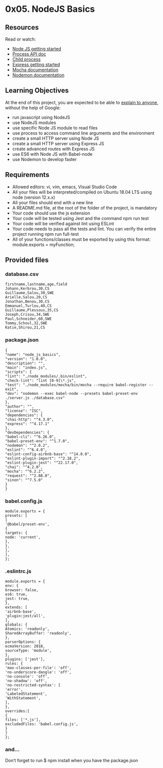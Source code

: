 # 0x05. NodeJS Basics

## Resources

Read or watch:

- [Node JS getting started](https://intranet.alxswe.com/rltoken/hROgW3QO9jqFnFP-Nzwh8A)
- [Process API doc](https://intranet.alxswe.com/rltoken/Wt69QV2xygB4GEqob26AjQ)
- [Child process](https://intranet.alxswe.com/rltoken/IS4y9rRCblX71W_oeXpymw)
- [Express getting started](https://intranet.alxswe.com/rltoken/XsfrhG9NRLuuaTpVZlZv_g)
- [Mocha documentation](https://intranet.alxswe.com/rltoken/EBGDj1FwLrK_y4kgxp8hfg)
- [Nodemon documentation](https://intranet.alxswe.com/rltoken/vnDSbLsicMDdxcf5YUSXIg)

## Learning Objectives

At the end of this project, you are expected to be able to [explain to anyone](https://intranet.alxswe.com/rltoken/vXmxtc5JH_CeIWReMTNhDA), without the help of Google:

- run javascript using NodeJS
- use NodeJS modules
- use specific Node JS module to read files
- use process to access command line arguments and the environment
- create a small HTTP server using Node JS
- create a small HTTP server using Express JS
- create advanced routes with Express JS
- use ES6 with Node JS with Babel-node
- use Nodemon to develop faster

## Requirements

- Allowed editors: vi, vim, emacs, Visual Studio Code
- All your files will be interpreted/compiled on Ubuntu 18.04 LTS using node (version 12.x.x)
- All your files should end with a new line
- A README.md file, at the root of the folder of the project, is mandatory
- Your code should use the js extension
- Your code will be tested using Jest and the command npm run test
- Your code will be verified against lint using ESLint
- Your code needs to pass all the tests and lint. You can verify the entire project running npm run full-test
- All of your functions/classes must be exported by using this format: module.exports = myFunction;

## Provided files

### database.csv

    firstname,lastname,age,field
    Johann,Kerbrou,30,CS
    Guillaume,Salou,30,SWE
    Arielle,Salou,20,CS
    Jonathan,Benou,30,CS
    Emmanuel,Turlou,40,CS
    Guillaume,Plessous,35,CS
    Joseph,Crisou,34,SWE
    Paul,Schneider,60,SWE
    Tommy,Schoul,32,SWE
    Katie,Shirou,21,CS

### package.json

    {
    "name": "node_js_basics",
    "version": "1.0.0",
    "description": "",
    "main": "index.js",
    "scripts": {
    "lint": "./node_modules/.bin/eslint",
    "check-lint": "lint [0-9]\*.js",
    "test": "./node_modules/mocha/bin/mocha --require babel-register --exit",
    "dev": "nodemon --exec babel-node --presets babel-preset-env ./server.js ./database.csv"
    },
    "author": "",
    "license": "ISC",
    "dependencies": {
    "chai-http": "^4.3.0",
    "express": "^4.17.1"
    },
    "devDependencies": {
    "babel-cli": "^6.26.0",
    "babel-preset-env": "^1.7.0",
    "nodemon": "^2.0.2",
    "eslint": "^6.4.0",
    "eslint-config-airbnb-base": "^14.0.0",
    "eslint-plugin-import": "^2.18.2",
    "eslint-plugin-jest": "^22.17.0",
    "chai": "^4.2.0",
    "mocha": "^6.2.2",
    "request": "^2.88.0",
    "sinon": "^7.5.0"
    }
    }

### babel.config.js

    module.exports = {
    presets: [
    [
    '@babel/preset-env',
    {
    targets: {
    node: 'current',
    },
    },
    ],
    ],
    };

### .eslintrc.js

    module.exports = {
    env: {
    browser: false,
    es6: true,
    jest: true,
    },
    extends: [
    'airbnb-base',
    'plugin:jest/all',
    ],
    globals: {
    Atomics: 'readonly',
    SharedArrayBuffer: 'readonly',
    },
    parserOptions: {
    ecmaVersion: 2018,
    sourceType: 'module',
    },
    plugins: ['jest'],
    rules: {
    'max-classes-per-file': 'off',
    'no-underscore-dangle': 'off',
    'no-console': 'off',
    'no-shadow': 'off',
    'no-restricted-syntax': [
    'error',
    'LabeledStatement',
    'WithStatement',
    ],
    },
    overrides:[
    {
    files: ['*.js'],
    excludedFiles: 'babel.config.js',
    }
    ]
    };

### and…

Don’t forget to run $ npm install when you have the package.json
